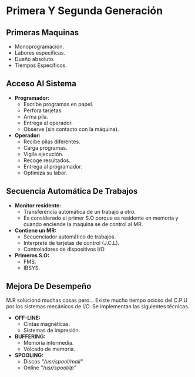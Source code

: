 # Primera Y Segunda Generación

## Primeras Maquinas
+ Monoprogramación.
+ Labores especificas.
+ Dueño absoluto.
+ Tiempos Específicos.

## Acceso Al Sistema
+ __Programador:__
    - Escribe programas en papel.
    - Perfora tarjetas.
    - Arma pila.
    - Entrega al operador.
    - Observe (sin contacto con la máquina).
+ __Operador:__
    - Recibe pilas diferentes.
    - Carga programas.
    - Vigila ejecución.
    - Recoge resultados.
    - Entrega al programador.
    - Optimiza su labor.

## Secuencia Automática De Trabajos
+ __Monitor residente:__
    - Transferencia automática de un trabajo a otro.
    - Es considerado el primer S.O porque es residente en memoria y cuando
      enciende la maquina se de control al MR.
+ __Contiene un MR:__
    - Secuenciador automático de trabajos.
    - Interprete de tarjetas de control (J.C.L).
    - Controladores de dispositivos I/O
+ __Primeros S.O:__
    - FMS.
    - IBSYS.

## Mejora De Desempeño
M.R solucionó muchas cosas pero... Existe mucho tiempo ocioso del C.P.U
por los sistemas mecánicos de I/O. Se implementan las siguientes técnicas.

+ __OFF-LINE:__
    - Cintas magnéticas.
    - Sistemas de impresión.
+ __BUFFERING:__
    - Memoria intermedia.
    - Volcado de memoria.
+ __SPOOLING:__
    - Discos _"/usr/spool/mail"_
    - Online _"/usr/spool/lp"_
